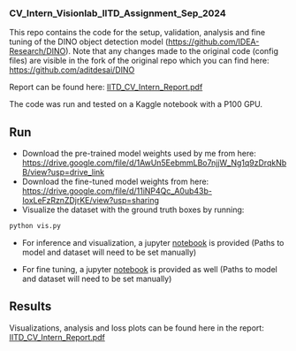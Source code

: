 ### CV_Intern_Visionlab_IITD_Assignment_Sep_2024

This repo contains the code for the setup, validation, analysis and fine tuning of the DINO object detection model (https://github.com/IDEA-Research/DINO). Note that any changes made to the original code (config files) are visible in the fork of the original repo which you can find here: https://github.com/aditdesai/DINO

Report can be found here: [IITD_CV_Intern_Report.pdf](IITD_CV_Intern_Report.pdf)

The code was run and tested on a Kaggle notebook with a P100 GPU.

## Run

- Download the pre-trained model weights used by me from here: https://drive.google.com/file/d/1AwUn5EebmmLBo7njjW_Ng1q9zDrqkNbB/view?usp=drive_link
- Download the fine-tuned model weights from here: https://drive.google.com/file/d/11iNP4Qc_A0ub43b-IoxLeFzRznZDjrKE/view?usp=sharing
- Visualize the dataset with the ground truth boxes by running:

```sh
python vis.py
```

- For inference and visualization, a jupyter [notebook](eval-vis.ipynb) is provided (Paths to model and dataset will need to be set manually)

- For fine tuning, a jupyter [notebook](fine-tune.ipynb) is provided as well (Paths to model and dataset will need to be set manually)


## Results

Visualizations, analysis and loss plots can be found here in the report: [IITD_CV_Intern_Report.pdf](IITD_CV_Intern_Report.pdf)